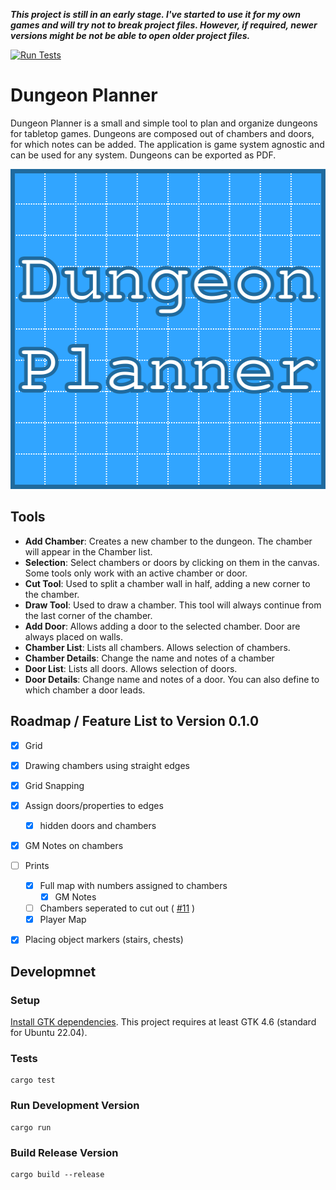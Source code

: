 ***This project is still in an early stage. I've started to use it for my own games and will try not to break project files. However, if required, newer versions might be not be able to open older project files.***

[![Run Tests](https://github.com/H4kor/dungeon-planner/actions/workflows/test.yml/badge.svg)](https://github.com/H4kor/dungeon-planner/actions/workflows/test.yml)

# Dungeon Planner

Dungeon Planner is a small and simple tool to plan and organize dungeons for tabletop games.
Dungeons are composed out of chambers and doors, for which notes can be added.
The application is game system agnostic and can be used for any system.
Dungeons can be exported as PDF.

<p align="center">
  <img width="512" height="512" src="assets/DungeonPlanner.svg">
</p>

## Tools

- **Add Chamber**: Creates a new chamber to the dungeon. The chamber will appear in the Chamber list.
- **Selection**: Select chambers or doors by clicking on them in the canvas. Some tools only work with an active chamber or door.
- **Cut Tool**: Used to split a chamber wall in half, adding a new corner to the chamber.
- **Draw Tool**: Used to draw a chamber. This tool will always continue from the last corner of the chamber.
- **Add Door**: Allows adding a door to the selected chamber. Door are always placed on walls.
- **Chamber List**: Lists all chambers. Allows selection of chambers.
- **Chamber Details**: Change the name and notes of a chamber
- **Door List**: Lists all doors. Allows selection of doors.
- **Door Details**: Change name and notes of a door. You can also define to which chamber a door leads.

## Roadmap / Feature List to Version 0.1.0

- [x] Grid
- [x] Drawing chambers using straight edges
- [x] Grid Snapping
- [x] Assign doors/properties to edges
    - [x] hidden doors and chambers
- [x] GM Notes on chambers
- [ ] Prints
    - [x] Full map with numbers assigned to chambers
        - [x] GM Notes
    - [ ] Chambers seperated to cut out ( [#11](https://github.com/H4kor/dungeon-planner/issues/11) )
    - [x] Player Map
- [x] Placing object markers (stairs, chests)


## Developmnet

### Setup

[Install GTK dependencies](https://gtk-rs.org/gtk4-rs/stable/latest/book/installation.html). This project requires at least GTK 4.6 (standard for Ubuntu 22.04).


### Tests

```
cargo test
```

### Run Development Version

```
cargo run
```

### Build Release Version

```
cargo build --release
```



